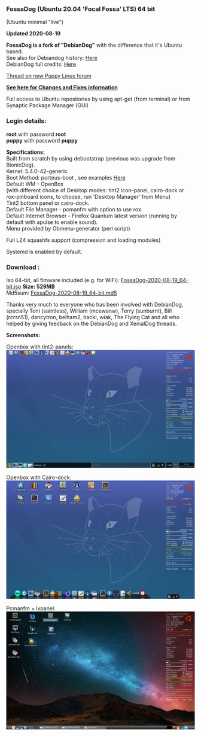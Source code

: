 ### FossaDog (Ubuntu 20.04 'Focal Fossa' LTS) 64 bit    
(Ubuntu minimal "live")

**Updated 2020-08-19**     

**FossaDog is a fork of "DebianDog"** with the difference that it's Ubuntu based.   
See also for Debiandog history: [Here](https://debiandog.github.io/doglinux/zz07about.html)     
DebianDog full credits: [Here](https://github.com/DebianDog/Wheezy/blob/master/Credits.md)    

[Thread on new Puppy Linux forum](https://forum.puppylinux.com/viewtopic.php?f=58&t=478)    

**[See here for Changes and Fixes information](https://forum.puppylinux.com/viewtopic.php?p=2476#p2476)**     

Full access to Ubuntu repositories by using apt-get (from terminal) or from Synaptic Package Manager (GUI) 
    
### Login details:    
**root** with password **root**        
**puppy** with password **puppy**    

**Specifications:**    
Built from scratch by using debootstrap  (previous was upgrade from BionicDog).    
Kernel: 5.4.0-42-generic    
Boot Method: porteus-boot , see examples [Here](https://github.com/DebianDog/FossaDog/raw/master/Examples-boot-codes.txt)   
Default WM - OpenBox    
(with different choice of Desktop modes: tint2 icon-panel, cairo-dock or rox-pinboard icons, to choose, run 'Desktop Manager' from Menu)    
Tint2 bottom panel or cairo-dock.       
Default File Manager - pcmanfm with option to use rox.    
Default Internet Browser - Firefox Quantum latest version (running by default with apulse to enable sound).    
Menu provided by Obmenu-generator (perl script)  

Full LZ4 squashfs support (compression and loading modules)    

Systemd is enabled by default.    

### Download :    
Iso 64-bit, all fimware included (e.g. for WiFi): [FossaDog-2020-08-19_64-bit.iso](https://github.com/DebianDog/FossaDog/releases/download/0.1/FossaDog-2020-08-19_64-bit.iso) **Size: 529MB**            
Md5sum: [FossaDog-2020-08-19_64-bit.md5](https://github.com/DebianDog/FossaDog/releases/download/0.1/FossaDog-2020-08-19_64-bit.md5)             

Thanks very much to everyone who has been involved with DebianDog, specially Toni (saintless), William (mcewanw), Terry (sunburnt), Bill (rcrsn51), dancytron, belham2, backi, wiak, The Flying Cat and all who helped by giving feedback on the DebianDog and XenialDog threads.   
    

**Screenshots:**  

Openbox with tint2-panels:  
![OpenBox](https://github.com/DebianDog/FossaDog/raw/master/fossadog-tint2.jpg)  

Openbox with Cairo-dock:  
![OpenBox](https://github.com/DebianDog/FossaDog/raw/master/fossadog-cairo-dock-roxpinb.jpg)  

Pcmanfm + lxpanel:  
![OpenBox](https://github.com/DebianDog/FossaDog/raw/master/fossadog-pcmanfm-lxpanel.png)  
